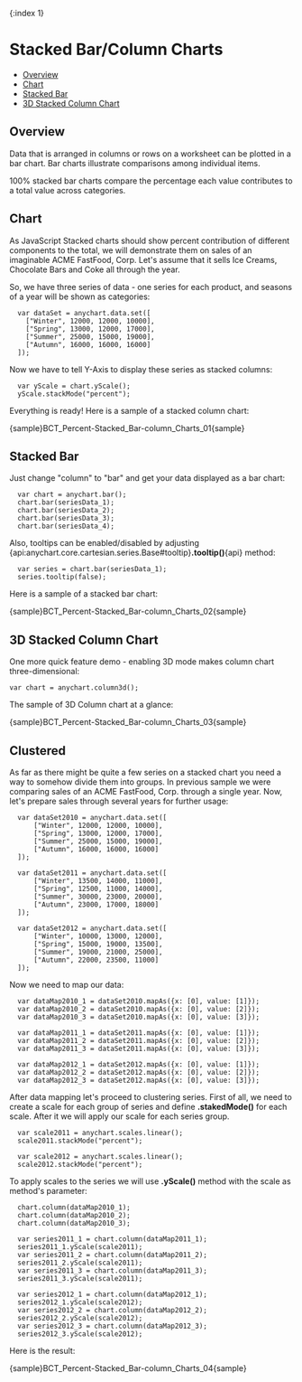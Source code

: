{:index 1}
# Stacked Bar/Column Charts

 * [Overview](#overview)
 * [Chart](#chart)
 * [Stacked Bar](#stacked_bar)
 * [3D Stacked Column Chart](#3d_stacked_column_chart)
<!-- * [Adding "%" to axis labels](#percent) -->

## Overview
Data that is arranged in columns or rows on a worksheet can be plotted in a bar chart. Bar charts illustrate comparisons among individual items.
  
  
100% stacked bar charts compare the percentage each value contributes to a total value across categories.

## Chart

As JavaScript Stacked charts should show percent contribution of different components to the total, we will demonstrate them on sales of an imaginable ACME FastFood, Corp. Let's assume that it sells Ice Creams, Chocolate Bars and Coke all through the year.
  
  
So, we have three series of data - one series for each product, and seasons of a year will be shown as categories:

```
  var dataSet = anychart.data.set([
    ["Winter", 12000, 12000, 10000],
    ["Spring", 13000, 12000, 17000],
    ["Summer", 25000, 15000, 19000],
    ["Autumn", 16000, 16000, 16000]
  ]);
```

Now we have to tell Y-Axis to display these series as stacked columns:

```
  var yScale = chart.yScale();
  yScale.stackMode("percent");
```

Everything is ready! Here is a sample of a stacked column chart:

{sample}BCT_Percent-Stacked\_Bar-column\_Charts\_01{sample}

## Stacked Bar

Just change "column" to "bar" and get your data displayed as a bar chart:

```
  var chart = anychart.bar();
  chart.bar(seriesData_1);
  chart.bar(seriesData_2);
  chart.bar(seriesData_3);
  chart.bar(seriesData_4);
```

Also, tooltips can be enabled/disabled by adjusting {api:anychart.core.cartesian.series.Base#tooltip}**.tooltip()**{api} method:

```
  var series = chart.bar(seriesData_1);
  series.tooltip(false);
```

Here is a sample of a stacked bar chart:

{sample}BCT_Percent-Stacked\_Bar-column\_Charts\_02{sample}

## 3D Stacked Column Chart

One more quick feature demo - enabling 3D mode makes column chart three-dimensional: 

```
var chart = anychart.column3d();
```

The sample of 3D Column chart at a glance:

{sample}BCT_Percent-Stacked\_Bar-column\_Charts\_03{sample}

## Clustered 

As far as there might be quite a few series on a stacked chart you need a way to somehow divide them into groups. In previous sample we were comparing sales of an ACME FastFood, Corp. through a single year. Now, let's prepare sales through several years for further usage:

```
  var dataSet2010 = anychart.data.set([
      ["Winter", 12000, 12000, 10000],
      ["Spring", 13000, 12000, 17000],
      ["Summer", 25000, 15000, 19000],
      ["Autumn", 16000, 16000, 16000]
  ]);
  
  var dataSet2011 = anychart.data.set([
      ["Winter", 13500, 14000, 11000],
      ["Spring", 12500, 11000, 14000],
      ["Summer", 30000, 23000, 20000],
      ["Autumn", 23000, 17000, 18000]
  ]);
  
  var dataSet2012 = anychart.data.set([
      ["Winter", 10000, 13000, 12000],
      ["Spring", 15000, 19000, 13500],
      ["Summer", 19000, 21000, 25000],
      ["Autumn", 22000, 23500, 11000]
  ]);
```

Now we need to map our data:

```
  var dataMap2010_1 = dataSet2010.mapAs({x: [0], value: [1]});
  var dataMap2010_2 = dataSet2010.mapAs({x: [0], value: [2]});
  var dataMap2010_3 = dataSet2010.mapAs({x: [0], value: [3]});
  
  var dataMap2011_1 = dataSet2011.mapAs({x: [0], value: [1]});
  var dataMap2011_2 = dataSet2011.mapAs({x: [0], value: [2]});
  var dataMap2011_3 = dataSet2011.mapAs({x: [0], value: [3]});
  
  var dataMap2012_1 = dataSet2012.mapAs({x: [0], value: [1]});
  var dataMap2012_2 = dataSet2012.mapAs({x: [0], value: [2]});
  var dataMap2012_3 = dataSet2012.mapAs({x: [0], value: [3]});
```

After data mapping let's proceed to clustering series. First of all, we need to create a scale for each group of series and define **.stakedMode()** for each scale. After it we will apply our scale for each series group.

```
  var scale2011 = anychart.scales.linear();
  scale2011.stackMode("percent");
  
  var scale2012 = anychart.scales.linear();
  scale2012.stackMode("percent");
```

To apply scales to the series we will use **.yScale()** method with the scale as method's parameter:

```
  chart.column(dataMap2010_1);
  chart.column(dataMap2010_2);
  chart.column(dataMap2010_3);
  
  var series2011_1 = chart.column(dataMap2011_1);
  series2011_1.yScale(scale2011);
  var series2011_2 = chart.column(dataMap2011_2);
  series2011_2.yScale(scale2011);
  var series2011_3 = chart.column(dataMap2011_3);
  series2011_3.yScale(scale2011);
  
  var series2012_1 = chart.column(dataMap2012_1);
  series2012_1.yScale(scale2012);
  var series2012_2 = chart.column(dataMap2012_2);
  series2012_2.yScale(scale2012);
  var series2012_3 = chart.column(dataMap2012_3);
  series2012_3.yScale(scale2012);
```

Here is the result:

{sample}BCT_Percent-Stacked\_Bar-column\_Charts\_04{sample}
